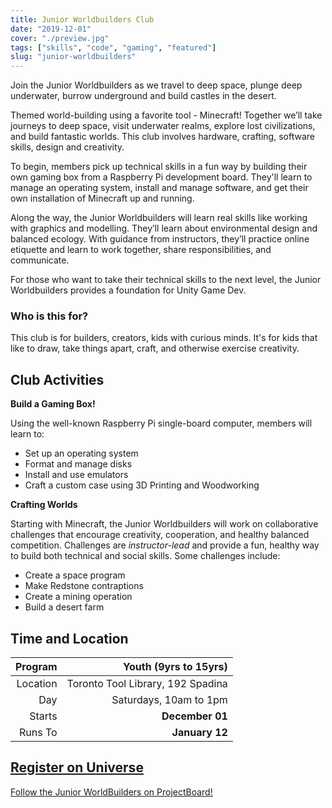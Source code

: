 ```yaml
---
title: Junior Worldbuilders Club
date: "2019-12-01"
cover: "./preview.jpg"
tags: ["skills", "code", "gaming", "featured"]
slug: "junior-worldbuilders"
---
```


Join the Junior Worldbuilders as we travel to deep space, plunge deep underwater, burrow underground and build castles in the desert.

Themed world-building using a favorite tool - Minecraft! Together we’ll take journeys to deep space, visit underwater realms, explore lost civilizations, and build fantastic worlds. This club involves hardware, crafting, software skills, design and creativity.

To begin, members pick up technical skills in a fun way by building their own gaming box from a Raspberry Pi development board. They'll learn to manage an operating system, install and manage software, and get their own installation of Minecraft up and running.

Along the way, the Junior Worldbuilders will learn real skills like working with graphics and modelling. They’ll learn about environmental design and balanced ecology. With guidance from instructors, they’ll practice online etiquette and learn to work together, share responsibilities, and communicate.

For those who want to take their technical skills to the next level, the Junior Worldbuilders provides a foundation for Unity Game Dev.

### Who is this for?

This club is for builders, creators, kids with curious minds. It's for kids that like to draw, take things apart, craft, and otherwise exercise creativity.

## Club Activities

**Build a Gaming Box!**

Using the well-known Raspberry Pi single-board computer, members will learn to:

- Set up an operating system
- Format and manage disks
- Install and use emulators
- Craft a custom case using 3D Printing and Woodworking

**Crafting Worlds**

Starting with Minecraft, the Junior Worldbuilders will work on collaborative challenges that encourage creativity, cooperation, and healthy balanced competition. Challenges are _instructor-lead_ and provide a fun, healthy way to build both technical and social skills. Some challenges include:

- Create a space program
- Make Redstone contraptions
- Create a mining operation
- Build a desert farm

## Time and Location

|  Program |             Youth (9yrs to 15yrs) |
| -------: | --------------------------------: |
| Location | Toronto Tool Library, 192 Spadina |
|      Day |            Saturdays, 10am to 1pm |
|   Starts |                   **December 01** |
|  Runs To |                    **January 12** |

## [Register on Universe](https://www.universe.com/events/junior-worldbuilders-7-week-minecraft-club-tickets-6VC715)

[Follow the Junior WorldBuilders on ProjectBoard!](https://projectboard.engineering.com/project/junior-worldbuilders-club)
